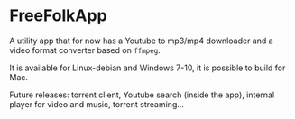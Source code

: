 # FreeFolkApp

A utility app that for now has a Youtube to mp3/mp4 downloader and a video format converter based on `ffmpeg`.

It is available for Linux-debian and Windows 7-10, it is possible to build for Mac.

Future releases: torrent client, Youtube search (inside the app), internal player for video and music, torrent streaming...
